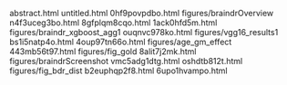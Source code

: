 abstract.html
untitled.html
0hf9povpdbo.html
figures/braindrOverview
n4f3uceg3bo.html
8gfplqm8cqo.html
1ack0hfd5m.html
figures/braindr_xgboost_agg1
ouqnvc978ko.html
figures/vgg16_results1
bs1i5natp4o.html
4oup97tn66o.html
figures/age_gm_effect
443mb56t97.html
figures/fig_gold
8alit7j2mk.html
figures/braindrScreenshot
vmc5adg1dtg.html
oshdtb812t.html
figures/fig_bdr_dist
b2euphqp2f8.html
6upo1hvampo.html